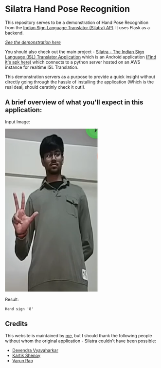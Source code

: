 # Silatra Hand Pose Recognition

This repository serves to be a demonstration of Hand Pose Recognition from the [Indian Sign Language Translator (Silatra) API](https://github.com/dev-td7/Indian-Sign-Language-Translation "Want to make your own Sign Language Translation application? Here's the Library you'll need!"). It uses Flask as a backend.

_[See the demonstration here](http://18.236.194.220:5000/)_

You should also check out the main project - [Silatra - The Indian Sign Language (ISL) Translator Application](https://github.com/kartik2112/Silatra "This is the backend of Silatra which runs on a remote server") which is an Android application [(Find it's apk here)](https://github.com/DevendraVyavaharkar/SiLaTra-UDP/releases "This is the API you'll install on your Android smartphone") which connects to a python server hosted on an AWS instance for realtime ISL Translation.

This demonstration servers as a purpose to provide a quick insight without directly going through the hassle of installing the application (Which is the real deal, should ceratinly check it out!).

## A brief overview of what you'll expect in this application:

Input Image:

![The hand sign/pose "8"](https://raw.githubusercontent.com/dev-td7/hand-pose-recognition-demo/master/app/static/sample_8.png?raw=true "The hand pose/sign '8'")

Result:

```
Hand sign '8'
```

## Credits

This website is maintained by [me](https://github.com/dev-td7), but I should thank the following people without whom the original application - Silatra couldn't have been possible:

* [Devendra Vyavaharkar](https://github.com/DevendraVyavaharkar)
* [Kartik Shenoy](https://github.com/kartik2112)
* [Varun Rao](https://github.com/vrr-21)